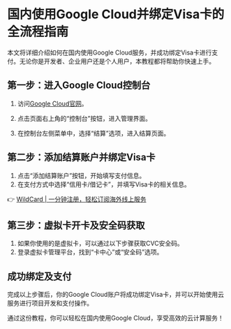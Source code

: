 # 国内使用Google Cloud并绑定Visa卡的全流程指南

本文将详细介绍如何在国内使用Google Cloud服务，并成功绑定Visa卡进行支付。无论你是开发者、企业用户还是个人用户，本教程都将帮助你快速上手。

## 第一步：进入Google Cloud控制台

1. 访问[Google Cloud官网](https://cloud.google.com)。
2. 点击页面右上角的“控制台”按钮，进入管理界面。



3. 在控制台左侧菜单中，选择“结算”选项，进入结算页面。

## 第二步：添加结算账户并绑定Visa卡

1. 点击“添加结算账户”按钮，开始填写支付信息。
2. 在支付方式中选择“信用卡/借记卡”，并填写Visa卡的相关信息。

👉 [WildCard | 一分钟注册，轻松订阅海外线上服务](https://bbtdd.com/WildCard)



## 第三步：虚拟卡开卡及安全码获取

1. 如果你使用的是虚拟卡，可以通过以下步骤获取CVC安全码。
2. 登录虚拟卡管理平台，找到“卡中心”或“安全码”选项。



## 成功绑定及支付

完成以上步骤后，你的Google Cloud账户将成功绑定Visa卡，并可以开始使用云服务进行项目开发和支付操作。

通过这份教程，你可以轻松在国内使用Google Cloud，享受高效的云计算服务！